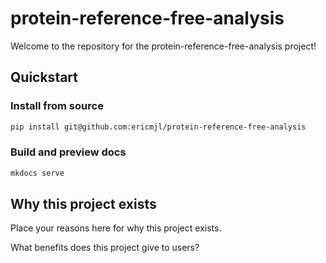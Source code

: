 # protein-reference-free-analysis

Welcome to the repository for the protein-reference-free-analysis project!

## Quickstart

<!-- uncomment if relevant
### Install from PyPI

```python
pip install protein-reference-free-analysis
```
-->
### Install from source

```bash
pip install git@github.com:ericmjl/protein-reference-free-analysis
```

### Build and preview docs

```bash
mkdocs serve
```

## Why this project exists

Place your reasons here for why this project exists.

What benefits does this project give to users?
